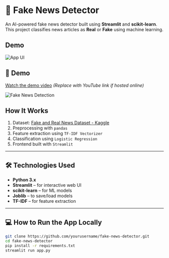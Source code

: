 # 🧠 Fake News Detector

An AI-powered fake news detector built using **Streamlit** and **scikit-learn**. This project classifies news articles as **Real** or **Fake** using machine learning.

##  Demo
![App UI](screenshots/ui.png)

## 🎥 Demo
[Watch the demo video](demo.mp4) *(Replace with YouTube link if hosted online)*

![Fake News Detection](screenshots/fake_news.gif)

##  How It Works

1. Dataset: [Fake and Real News Dataset - Kaggle](https://www.kaggle.com/datasets/clmentbisaillon/fake-and-real-news-dataset)
2. Preprocessing with `pandas`
3. Feature extraction using `TF-IDF Vectorizer`
4. Classification using `Logistic Regression`
5. Frontend built with `Streamlit`

---

## 🛠 Technologies Used

- **Python 3.x**
- **Streamlit** – for interactive web UI
- **scikit-learn** – for ML models
- **Joblib** – to save/load models
- **TF-IDF** – for feature extraction

---

## 💻 How to Run the App Locally

```bash
git clone https://github.com/yourusername/fake-news-detector.git
cd fake-news-detector
pip install -r requirements.txt
streamlit run app.py
